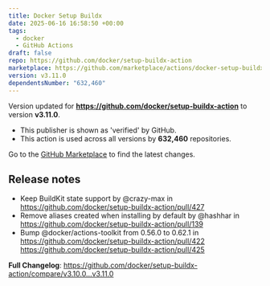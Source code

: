 ```yaml
---
title: Docker Setup Buildx
date: 2025-06-16 16:58:50 +00:00
tags:
  - docker
  - GitHub Actions
draft: false
repo: https://github.com/docker/setup-buildx-action
marketplace: https://github.com/marketplace/actions/docker-setup-buildx
version: v3.11.0
dependentsNumber: "632,460"
---
```



Version updated for **https://github.com/docker/setup-buildx-action** to version **v3.11.0**.
- This publisher is shown as 'verified' by GitHub.
- This action is used across all versions by **632,460** repositories.

Go to the [GitHub Marketplace](https://github.com/marketplace/actions/docker-setup-buildx) to find the latest changes.

## Release notes

* Keep BuildKit state support by @crazy-max in https://github.com/docker/setup-buildx-action/pull/427
* Remove aliases created when installing by default by @hashhar in https://github.com/docker/setup-buildx-action/pull/139
* Bump @docker/actions-toolkit from 0.56.0 to 0.62.1 in https://github.com/docker/setup-buildx-action/pull/422 https://github.com/docker/setup-buildx-action/pull/425

**Full Changelog**: https://github.com/docker/setup-buildx-action/compare/v3.10.0...v3.11.0
